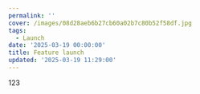 ```yaml
---
permalink: ''
cover: /images/08d28aeb6b27cb60a02b7c80b52f58df.jpg
tags:
  - Launch
date: '2025-03-19 00:00:00'
title: Feature launch
updated: '2025-03-19 11:29:00'
---
```


123

